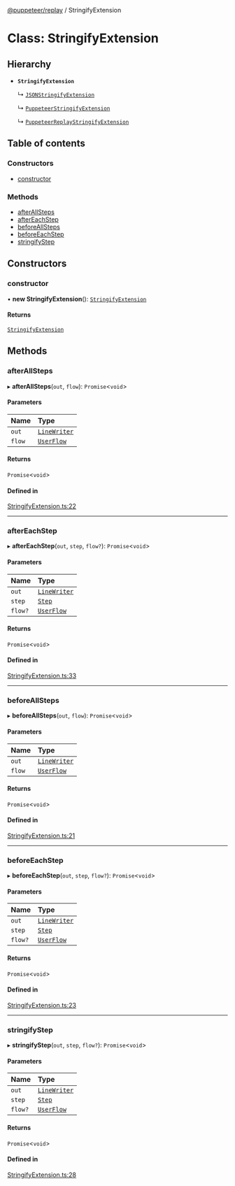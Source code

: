 [@puppeteer/replay](../README.md) / StringifyExtension

# Class: StringifyExtension

## Hierarchy

- **`StringifyExtension`**

  ↳ [`JSONStringifyExtension`](JSONStringifyExtension.md)

  ↳ [`PuppeteerStringifyExtension`](PuppeteerStringifyExtension.md)

  ↳ [`PuppeteerReplayStringifyExtension`](PuppeteerReplayStringifyExtension.md)

## Table of contents

### Constructors

- [constructor](StringifyExtension.md#constructor)

### Methods

- [afterAllSteps](StringifyExtension.md#afterallsteps)
- [afterEachStep](StringifyExtension.md#aftereachstep)
- [beforeAllSteps](StringifyExtension.md#beforeallsteps)
- [beforeEachStep](StringifyExtension.md#beforeeachstep)
- [stringifyStep](StringifyExtension.md#stringifystep)

## Constructors

### constructor

• **new StringifyExtension**(): [`StringifyExtension`](StringifyExtension.md)

#### Returns

[`StringifyExtension`](StringifyExtension.md)

## Methods

### afterAllSteps

▸ **afterAllSteps**(`out`, `flow`): `Promise`\<`void`\>

#### Parameters

| Name   | Type                                           |
| :----- | :--------------------------------------------- |
| `out`  | [`LineWriter`](../interfaces/LineWriter.md)    |
| `flow` | [`UserFlow`](../interfaces/Schema.UserFlow.md) |

#### Returns

`Promise`\<`void`\>

#### Defined in

[StringifyExtension.ts:22](https://github.com/puppeteer/replay/blob/main/src/StringifyExtension.ts#L22)

---

### afterEachStep

▸ **afterEachStep**(`out`, `step`, `flow?`): `Promise`\<`void`\>

#### Parameters

| Name    | Type                                           |
| :------ | :--------------------------------------------- |
| `out`   | [`LineWriter`](../interfaces/LineWriter.md)    |
| `step`  | [`Step`](../modules/Schema.md#step)            |
| `flow?` | [`UserFlow`](../interfaces/Schema.UserFlow.md) |

#### Returns

`Promise`\<`void`\>

#### Defined in

[StringifyExtension.ts:33](https://github.com/puppeteer/replay/blob/main/src/StringifyExtension.ts#L33)

---

### beforeAllSteps

▸ **beforeAllSteps**(`out`, `flow`): `Promise`\<`void`\>

#### Parameters

| Name   | Type                                           |
| :----- | :--------------------------------------------- |
| `out`  | [`LineWriter`](../interfaces/LineWriter.md)    |
| `flow` | [`UserFlow`](../interfaces/Schema.UserFlow.md) |

#### Returns

`Promise`\<`void`\>

#### Defined in

[StringifyExtension.ts:21](https://github.com/puppeteer/replay/blob/main/src/StringifyExtension.ts#L21)

---

### beforeEachStep

▸ **beforeEachStep**(`out`, `step`, `flow?`): `Promise`\<`void`\>

#### Parameters

| Name    | Type                                           |
| :------ | :--------------------------------------------- |
| `out`   | [`LineWriter`](../interfaces/LineWriter.md)    |
| `step`  | [`Step`](../modules/Schema.md#step)            |
| `flow?` | [`UserFlow`](../interfaces/Schema.UserFlow.md) |

#### Returns

`Promise`\<`void`\>

#### Defined in

[StringifyExtension.ts:23](https://github.com/puppeteer/replay/blob/main/src/StringifyExtension.ts#L23)

---

### stringifyStep

▸ **stringifyStep**(`out`, `step`, `flow?`): `Promise`\<`void`\>

#### Parameters

| Name    | Type                                           |
| :------ | :--------------------------------------------- |
| `out`   | [`LineWriter`](../interfaces/LineWriter.md)    |
| `step`  | [`Step`](../modules/Schema.md#step)            |
| `flow?` | [`UserFlow`](../interfaces/Schema.UserFlow.md) |

#### Returns

`Promise`\<`void`\>

#### Defined in

[StringifyExtension.ts:28](https://github.com/puppeteer/replay/blob/main/src/StringifyExtension.ts#L28)
